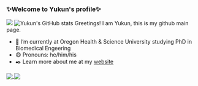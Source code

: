 ### ✨Welcome to Yukun's profile✨
![](https://komarev.com/ghpvc/?username=Yukun-Guo)
![Yukun's GitHub stats](https://github-readme-stats.vercel.app/api?username=Yukun-Guo&show_icons=true&theme=radical)
Greetings! I am Yukun, this is my github main page.

- 🔭 I’m currently at Oregon Health & Science University studying PhD in Biomedical Engeering
- 😄 Pronouns: he/him/his
- ✒️ Learn more about me at my [website](https://yukun-guo.github.io/)

<a href="https://github.com/anuraghazra/github-readme-stats">
  <img align="center" style='hight:50px' src="https://github-readme-stats.vercel.app/api?username=Yukun-Guo&show_icons=true&include_all_commits=true&theme=radical" />
</a>
<a href="https://github.com/anuraghazra/convoychat">
  <img align="center" style='hight:50px' src="https://github-readme-stats.vercel.app/api/top-langs/?username=Yukun-Guo" />
</a>
<!--
**Yukun-Guo/Yukun-Guo** is a ✨ _special_ ✨ repository because its `README.md` (this file) appears on your GitHub profile.

Here are some ideas to get you started:

- 🔭 I’m currently working on ...
- 🌱 I’m currently learning ...
- 👯 I’m looking to collaborate on ...
- 🤔 I’m looking for help with ...
- 💬 Ask me about ...
- 📫 How to reach me: ...
- 😄 Pronouns: ...
- ⚡ Fun fact: ...
-->

